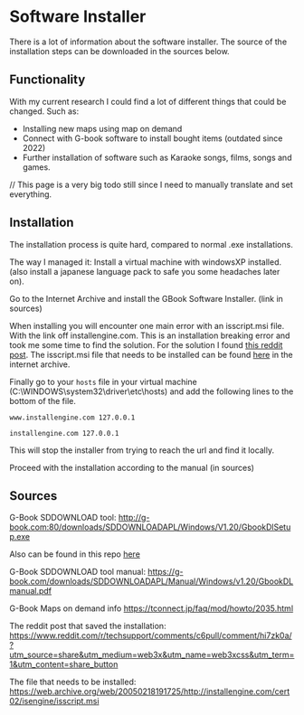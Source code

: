 # Software Installer
There is a lot of information about the software installer. The source of the installation steps can be downloaded in the sources below.
## Functionality
With my current research I could find a lot of different things that could be changed.
Such as:
- Installing new maps using map on demand
- Connect with G-book software to install bought items (outdated since 2022)
- Further installation of software such as Karaoke songs, films, songs and games.

// This page is a very big todo still since I need to manually translate and set everything.


## Installation
The installation process is quite hard, compared to normal .exe installations.

The way I managed it:
Install a virtual machine with windowsXP installed. (also install a japanese language pack to safe you some headaches later on).

Go to the Internet Archive and install the GBook Software Installer. (link in sources)

When installing you will encounter one main error with an isscript.msi file. With the link off installengine.com. This is an installation breaking error and took me some time to find the solution.
For the solution I found [this reddit post](https://www.reddit.com/r/techsupport/comments/c6pull/comment/hi7zk0a/?utm_source=share&utm_medium=web3x&utm_name=web3xcss&utm_term=1&utm_content=share_button).
The isscript.msi file that needs to be installed can be found [here](https://web.archive.org/web/20050218191725/http://installengine.com/cert02/isengine/isscript.msi) in the internet archive.

Finally go to your `hosts` file in your virtual machine (C:\WINDOWS\system32\driver\etc\hosts) and add the following lines to the bottom of the file.

`www.installengine.com 127.0.0.1` 

`installengine.com 127.0.0.1` 

This will stop the installer from trying to reach the url and find it locally. 

Proceed with the installation according to the manual (in sources)

## Sources
G-Book SDDOWNLOAD tool:
http://g-book.com:80/downloads/SDDOWNLOADAPL/Windows/V1.20/GbookDlSetup.exe

Also can be found in this repo [here](./GbookDlSetup.exe)

G-Book SDDOWNLOAD tool manual:
https://g-book.com/downloads/SDDOWNLOADAPL/Manual/Windows/v1.20/GbookDLmanual.pdf

G-Book Maps on demand info
https://tconnect.jp/faq/mod/howto/2035.html

The reddit post that saved the installation:
https://www.reddit.com/r/techsupport/comments/c6pull/comment/hi7zk0a/?utm_source=share&utm_medium=web3x&utm_name=web3xcss&utm_term=1&utm_content=share_button

The file that needs to be installed:
https://web.archive.org/web/20050218191725/http://installengine.com/cert02/isengine/isscript.msi